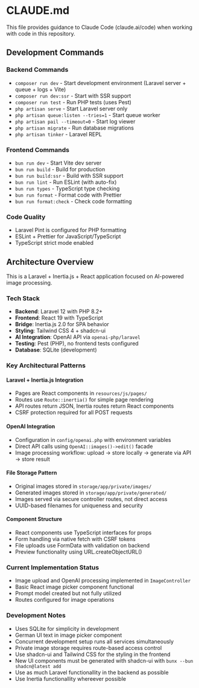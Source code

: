 # CLAUDE.md

This file provides guidance to Claude Code (claude.ai/code) when working with code in this repository.

## Development Commands

### Backend Commands

- `composer run dev` - Start development environment (Laravel server + queue + logs + Vite)
- `composer run dev:ssr` - Start with SSR support
- `composer run test` - Run PHP tests (uses Pest)
- `php artisan serve` - Start Laravel server only
- `php artisan queue:listen --tries=1` - Start queue worker
- `php artisan pail --timeout=0` - Start log viewer
- `php artisan migrate` - Run database migrations
- `php artisan tinker` - Laravel REPL

### Frontend Commands

- `bun run dev` - Start Vite dev server
- `bun run build` - Build for production
- `bun run build:ssr` - Build with SSR support
- `bun run lint` - Run ESLint (with auto-fix)
- `bun run types` - TypeScript type checking
- `bun run format` - Format code with Prettier
- `bun run format:check` - Check code formatting

### Code Quality

- Laravel Pint is configured for PHP formatting
- ESLint + Prettier for JavaScript/TypeScript
- TypeScript strict mode enabled

## Architecture Overview

This is a Laravel + Inertia.js + React application focused on AI-powered image processing.

### Tech Stack

- **Backend**: Laravel 12 with PHP 8.2+
- **Frontend**: React 19 with TypeScript
- **Bridge**: Inertia.js 2.0 for SPA behavior
- **Styling**: Tailwind CSS 4 + shadcn-ui
- **AI Integration**: OpenAI API via `openai-php/laravel`
- **Testing**: Pest (PHP), no frontend tests configured
- **Database**: SQLite (development)

### Key Architectural Patterns

#### Laravel + Inertia.js Integration

- Pages are React components in `resources/js/pages/`
- Routes use `Route::inertia()` for simple page rendering
- API routes return JSON, Inertia routes return React components
- CSRF protection required for all POST requests

#### OpenAI Integration

- Configuration in `config/openai.php` with environment variables
- Direct API calls using `OpenAI::images()->edit()` facade
- Image processing workflow: upload → store locally → generate via API → store result

#### File Storage Pattern

- Original images stored in `storage/app/private/images/`
- Generated images stored in `storage/app/private/generated/`
- Images served via secure controller routes, not direct access
- UUID-based filenames for uniqueness and security

#### Component Structure

- React components use TypeScript interfaces for props
- Form handling via native fetch with CSRF tokens
- File uploads use FormData with validation on backend
- Preview functionality using URL.createObjectURL()

### Current Implementation Status

- Image upload and OpenAI processing implemented in `ImageController`
- Basic React image picker component functional
- Prompt model created but not fully utilized
- Routes configured for image operations

### Development Notes

- Uses SQLite for simplicity in development
- German UI text in image picker component
- Concurrent development setup runs all services simultaneously
- Private image storage requires route-based access control
- Use shadcn-ui and Tailwind CSS for the styling in the frontend
- New UI components must be generated with shadcn-ui with `bunx --bun shadcn@latest add`
- Use as much Laravel functionallity in the backend as possible
- Use Inertia functionallity whereever possible
